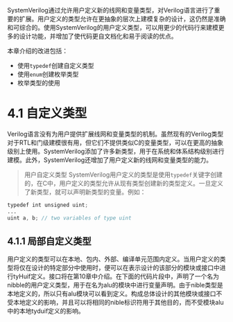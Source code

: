 SystemVerilog通过允许用户定义新的线网和变量类型，对Verilog语言进行了重要的扩展。用户定义的类型允许在更抽象的层次上建模复杂的设计，这仍然是准确和可综合的。使用SystemVerilog的用户定义类型，可以用更少的代码行来建模更多的设计功能，并增加了使代码更自文档化和易于阅读的优点。

本章介绍的改进包括：
* 使用`typedef`创建自定义类型
* 使用`enum`创建枚举类型
* 枚举类型的使用

# 4.1 自定义类型
Verilog语言没有为用户提供扩展线网和变量类型的机制。虽然现有的Verilog类型对于RTL和门级建模很有用，但它们不提供类似C的变量类型，可以在更高的抽象级别上使用。SystemVerilog添加了许多新类型，用于在系统和体系结构级别进行建模。此外，SystemVerilog还增加了用户定义新的线网和变量类型的能力。

> 用户自定义类型
SystemVerilog用户定义的类型是使用`typedef`关键字创建的，在C中，用户定义的类型允许从现有类型创建新的类型定义。一旦定义了新类型，就可以声明新类型的变量。例如：
```verilog
typedef int unsigned uint;
...
uint a, b; // two variables of type uint
```
## 4.1.1 局部自定义类型
用户定义的类型可以在本地、包内、外部、编译单元范围内定义。当用户定义的类型将仅在设计的特定部分中使用时，便可以在表示设计的该部分的模块或接口中进行tyHuif定义。接口将在第10章中介绍。在下面的代码片段中，声明了一个名为nibble的用户定义类型，用于在名为alu的模块中进行变量声明。由于nible类型是本地定义的，所以只有alu模块可以看到定义。构成总体设计的其他模块或接口不受本地定义的影响，并且可以将相同的nible标识符用于其他目的，而不受模块alu中的本地tyduif定义的影响。